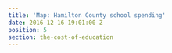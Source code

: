 ```yaml
---
title: 'Map: Hamilton County school spending'
date: 2016-12-16 19:01:00 Z
position: 5
section: the-cost-of-education
---
```


